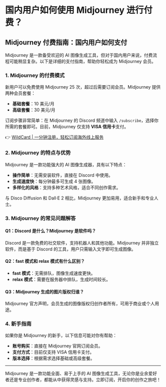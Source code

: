 # 国内用户如何使用 Midjourney 进行付费？

## Midjourney 付费指南：国内用户如何支付

Midjourney 是一款备受欢迎的 AI 图像生成工具，但对于国内用户来说，付费流程可能稍显复杂。以下是详细的支付指南，帮助你轻松成为 Midjourney 会员。

### 1. Midjourney 的付费模式

新用户可以免费使用 Midjourney 25 次，超过后需要订阅会员。Midjourney 提供两种会员套餐：

- **基础套餐**：10 美元/月  
- **高级套餐**：30 美元/月  

订阅步骤非常简单：在 Midjourney 的 Discord 频道中输入 `/subscribe`，选择你所需的套餐即可。目前，Midjourney 仅支持 **VISA 信用卡**支付。

👉 [WildCard | 一分钟注册，轻松订阅海外线上服务](https://bbtdd.com/WildCard)

### 2. Midjourney 的特点与优势

Midjourney 是一款功能强大的 AI 图像生成器，具有以下特点：

- **操作简单**：无需安装软件，直接在 Discord 中使用。  
- **生成速度快**：每分钟最多可生成 4 张图像。  
- **多样化的风格**：支持多种艺术风格，适合不同创作需求。  

与 Disco Diffusion 和 Dall·E 2 相比，Midjourney 更加易用，适合新手和专业人士。

### 3. Midjourney 的常见问题解答

#### Q1：Discord 是什么？Midjourney 是软件吗？
Discord 是一款免费的社交软件，支持机器人和其他功能。Midjourney 并非独立软件，而是基于 Discord 的工具，用户只需输入文字即可生成图像。

#### Q2：fast 模式和 relax 模式有什么区别？
- **fast 模式**：无需排队，图像生成速度更快。  
- **relax 模式**：需要在服务器中排队，生成时间较长。  

#### Q3：Midjourney 生成的图片版权归谁？
Midjourney 官方声明，会员生成的图像版权归创作者所有，可用于商业或个人用途。

### 4. 新手指南

如果你是 Midjourney 的新手，以下信息可能对你有帮助：

- **账号购买**：直接在 Midjourney 官网订阅会员。  
- **支付方式**：目前仅支持 VISA 信用卡支付。  
- **版本选择**：根据需求选择基础或高级套餐。  

---

Midjourney 是一款功能全面、易于上手的 AI 图像生成工具，无论你是业余爱好者还是专业创作者，都能从中获得灵感与支持。立即订阅，开启你的创作之旅吧！